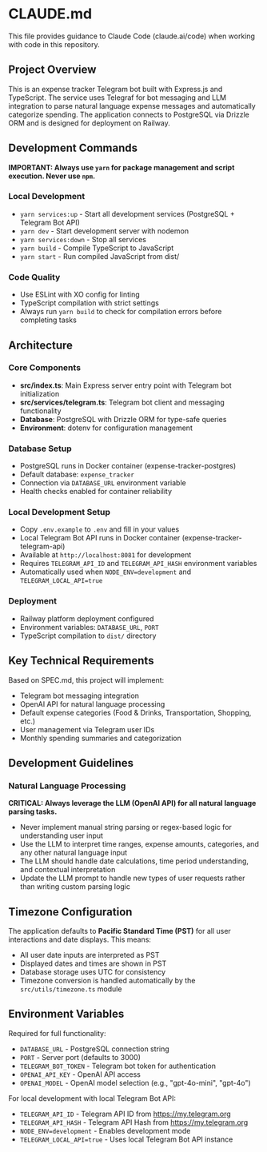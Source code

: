 # CLAUDE.md

This file provides guidance to Claude Code (claude.ai/code) when working with code in this repository.

## Project Overview

This is an expense tracker Telegram bot built with Express.js and TypeScript. The service uses Telegraf for bot messaging and LLM integration to parse natural language expense messages and automatically categorize spending. The application connects to PostgreSQL via Drizzle ORM and is designed for deployment on Railway.

## Development Commands

**IMPORTANT: Always use `yarn` for package management and script execution. Never use `npm`.**

### Local Development
- `yarn services:up` - Start all development services (PostgreSQL + Telegram Bot API)
- `yarn dev` - Start development server with nodemon
- `yarn services:down` - Stop all services
- `yarn build` - Compile TypeScript to JavaScript 
- `yarn start` - Run compiled JavaScript from dist/

### Code Quality
- Use ESLint with XO config for linting
- TypeScript compilation with strict settings
- Always run `yarn build` to check for compilation errors before completing tasks

## Architecture

### Core Components
- **src/index.ts**: Main Express server entry point with Telegram bot initialization
- **src/services/telegram.ts**: Telegram bot client and messaging functionality
- **Database**: PostgreSQL with Drizzle ORM for type-safe queries
- **Environment**: dotenv for configuration management

### Database Setup
- PostgreSQL runs in Docker container (expense-tracker-postgres)
- Default database: `expense_tracker`
- Connection via `DATABASE_URL` environment variable
- Health checks enabled for container reliability

### Local Development Setup
- Copy `.env.example` to `.env` and fill in your values
- Local Telegram Bot API runs in Docker container (expense-tracker-telegram-api)
- Available at `http://localhost:8081` for development
- Requires `TELEGRAM_API_ID` and `TELEGRAM_API_HASH` environment variables
- Automatically used when `NODE_ENV=development` and `TELEGRAM_LOCAL_API=true`

### Deployment
- Railway platform deployment configured
- Environment variables: `DATABASE_URL`, `PORT`
- TypeScript compilation to `dist/` directory

## Key Technical Requirements

Based on SPEC.md, this project will implement:
- Telegram bot messaging integration
- OpenAI API for natural language processing
- Default expense categories (Food & Drinks, Transportation, Shopping, etc.)
- User management via Telegram user IDs
- Monthly spending summaries and categorization

## Development Guidelines

### Natural Language Processing
**CRITICAL: Always leverage the LLM (OpenAI API) for all natural language parsing tasks.** 
- Never implement manual string parsing or regex-based logic for understanding user input
- Use the LLM to interpret time ranges, expense amounts, categories, and any other natural language input
- The LLM should handle date calculations, time period understanding, and contextual interpretation
- Update the LLM prompt to handle new types of user requests rather than writing custom parsing logic

## Timezone Configuration

The application defaults to **Pacific Standard Time (PST)** for all user interactions and date displays. This means:
- All user date inputs are interpreted as PST
- Displayed dates and times are shown in PST
- Database storage uses UTC for consistency
- Timezone conversion is handled automatically by the `src/utils/timezone.ts` module

## Environment Variables

Required for full functionality:
- `DATABASE_URL` - PostgreSQL connection string
- `PORT` - Server port (defaults to 3000)
- `TELEGRAM_BOT_TOKEN` - Telegram bot token for authentication
- `OPENAI_API_KEY` - OpenAI API access
- `OPENAI_MODEL` - OpenAI model selection (e.g., "gpt-4o-mini", "gpt-4o")

For local development with local Telegram Bot API:
- `TELEGRAM_API_ID` - Telegram API ID from https://my.telegram.org
- `TELEGRAM_API_HASH` - Telegram API Hash from https://my.telegram.org
- `NODE_ENV=development` - Enables development mode
- `TELEGRAM_LOCAL_API=true` - Uses local Telegram Bot API instance